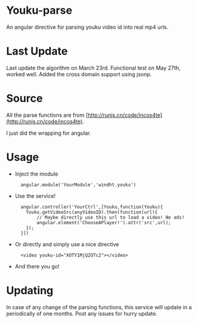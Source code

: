 # Youku-parse
An angular directive for parsing youku video id into real mp4 urls.

# Last Update
Last update the algorithm on March 23rd.
Functional test on May 27th, worked well.
Added the cross domain support using jsonp.

# Source
All the parse functions are from [http://runjs.cn/code/incos4te](http://runjs.cn/code/incos4te).

I just did the wrapping for angular.

# Usage
* Inject the module

        angular.module('YourModule','windht.youku')
    
* Use the service!

        angular.controller('YourCtrl',[Youku,function(Youku){
          Youku.getVideoSrc(anyVideoID).then(function(url){
              // Maybe directly use this url to load a video! No ads!
              angular.element('ChooseAPlayer!').attr('src',url);
          });
        }])
        
* Or directly and simply use a nice directive
        
        <video youku-id="XOTY1MjQ2OTc2"></video>

* And there you go!

# Updating
In case of any change of the parsing functions, this service will update in a periodically of one months. Post any issues for hurry update.
